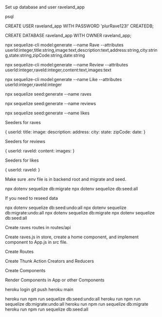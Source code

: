 Set up database and user raveland_app

psql

CREATE USER raveland_app WITH PASSWORD 'plurRave123!' CREATEDB;

CREATE DATABASE raveland_app WITH OWNER raveland_app;

npx sequelize-cli model:generate --name Rave --attributes userId:integer,title:string,image:text,description:text,address:string,city:string,state:string,zipCode:string,date:string

npx sequelize-cli model:generate --name Review --attributes userId:integer,raveId:integer,content:text,images:text

npx sequelize-cli model:generate --name Like --attributes userId:integer,raveId:integer

npx sequelize seed:generate --name raves

npx sequelize seed:generate --name reviews

npx sequelize seed:generate --name likes

Seeders for raves

{
    userId:
    title:
    image:
    description:
    address:
    city:
    state:
    zipCode:
    date:
}

Seeders for reviews

{
    userId:
    raveId:
    content:
    images:
}

Seeders for likes

{
    userId:
    raveId:
}

Make sure .env file is in backend root and migrate and seed.

npx dotenv sequelize db:migrate
npx dotenv sequelize db:seed:all

If you need to reseed data

npx dotenv sequelize db:seed:undo:all
npx dotenv sequelize db:migrate:undo:all
npx dotenv sequelize db:migrate
npx dotenv sequelize db:seed:all

Create raves routes in routes/api

Create raves.js in store, create a home component, and implement component to App.js in src file.

Create Routes

Create Thunk Action Creators and Reducers

Create Components

Render Components in App or other Components

heroku login
git push heroku main

heroku run npm run sequelize db:seed:undo:all
heroku run npm run sequelize db:migrate:undo:all
heroku run npm run sequelize db:migrate
heroku run npm run sequelize db:seed:all
